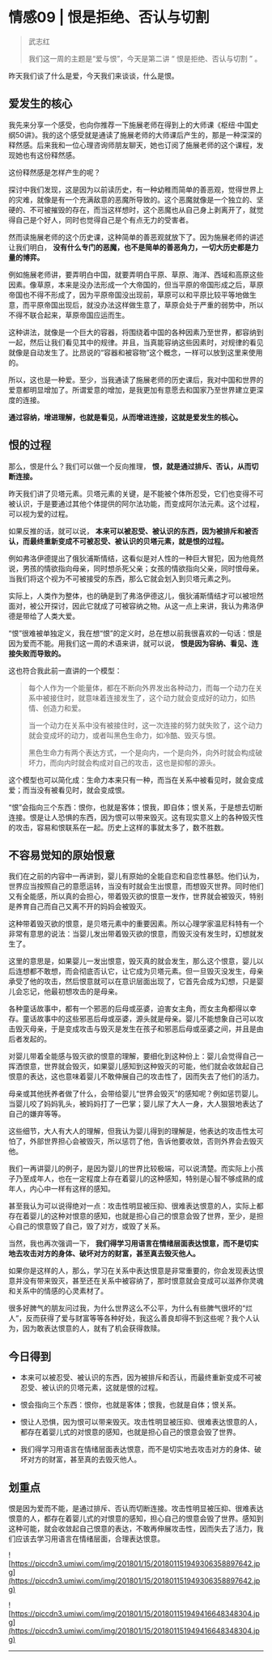 # 情感09 | 恨是拒绝、否认与切割

> 武志红
> 
> 我们这一周的主题是“爱与恨”，今天是第二讲 “ 恨是拒绝、否认与切割 ” 。

昨天我们谈了什么是爱，今天我们来谈谈，什么是恨。

## 爱发生的核心

我先来分享一个感受，也向你推荐一下施展老师在得到上的大师课《枢纽·中国史纲50讲》。我的这个感受就是通读了施展老师的大师课后产生的，那是一种深深的释然感。后来我和一位心理咨询师朋友聊天，她也订阅了施展老师的这个课程，发现她也有这份释然感。

这份释然感是怎样产生的呢？

探讨中我们发现，这是因为以前读历史，有一种幼稚而简单的善恶观，觉得世界上的灾难，就像是有一个充满敌意的恶魔所导致的。这个恶魔就像是一个独立的、坚硬的、不可被摧毁的存在，而当这样想时，这个恶魔也从自己身上剥离开了，就觉得自己是个好人，同时也觉得自己是个有点无力的受害者。

然而读施展老师的这个历史课，这种简单的善恶观就放下了。因为施展老师的讲述让我们明白， **没有什么专门的恶魔，也不是简单的善恶角力，一切大历史都是力量的博弈。**

例如施展老师讲，要弄明白中国，就要弄明白平原、草原、海洋、西域和高原这些因素。像草原，本来是没办法形成一个大帝国的，但当平原的帝国形成之后，草原帝国也不得不形成了，因为平原帝国没出现前，草原可以和平原比较平等地做生意，而平原帝国出现后，就没办法这样做生意了，草原会处于严重的弱势中，所以不得不联合起来，草原帝国应运而生。

这种讲法，就像是一个巨大的容器，将围绕着中国的各种因素乃至世界，都容纳到一起，然后让我们看见其中的规律。并且，当真能容纳这些因素时，对规律的看见就像是自动发生了。比昂说的“容器和被容物”这个概念，一样可以放到这里来使用的。

所以，这也是一种爱。至少，当我通读了施展老师的历史课后，我对中国和世界的爱意都明显增加了。所谓爱意的增加，是我更加有意愿去和国家乃至世界建立更深度的连接。

 **通过容纳，增进理解，也就是看见，从而增进连接，这就是爱发生的核心。**

## 恨的过程

那么，恨是什么？我们可以做一个反向推理， **恨，就是通过排斥、否认，从而切断连接。**

昨天我们讲了贝塔元素。贝塔元素的关键，是不能被个体所忍受，它们也变得不可被认识，于是要通过其他个体提供的阿尔法功能，而变成阿尔法元素。这个过程，可以视为爱的过程。

如果反推的话，就可以说， **本来可以被忍受、被认识的东西，因为被排斥和被否认，而最终重新变成不可被忍受、被认识的贝塔元素，就是恨的过程。**

例如弗洛伊德提出了俄狄浦斯情结，这看似是对人性的一种巨大冒犯，因为他竟然说，男孩的情欲指向母亲，同时想杀死父亲；女孩的情欲指向父亲，同时恨母亲。当我们将这个视为不可被接受的东西，那么它就会划入到贝塔元素之列。

实际上，人类作为整体，也的确是到了弗洛伊德这儿，俄狄浦斯情结才可以被坦然面对，被公开探讨，因此它就成了可被容纳之物。从这一点上来讲，我认为弗洛伊德是带给了人类大爱。

“恨”很难被单独定义，我在想“恨”的定义时，总在想以前我很喜欢的一句话：恨是因为爱而不能。用我们这一周的术语来讲，就可以说， **恨是因为容纳、看见、连接失败而导致的。**

这也符合我此前一直讲的一个模型：

> 每个人作为一个能量体，都在不断向外界发出各种动力，而每一个动力在关系中被接住时，就意味着连接发生了，这个动力就会变成好的动力，如热情、创造力和爱。
> 
> 当一个动力在关系中没有被接住时，这一次连接的努力就失败了，这个动力就会变成坏的动力，或者叫黑色生命力，如冷酷、毁灭与恨。
> 
> 黑色生命力有两个表达方式，一个是向内，一个是向外，向外时就会构成破坏力，而向内时就会构成对自己的攻击，这也是抑郁的源头。

这个模型也可以简化成：生命力本来只有一种，而当在关系中被看见时，就会变成爱；而当没有被看见时，就会变成恨。

“恨”会指向三个东西：恨你，也就是客体；恨我，即自体；恨关系，于是想去切断连接。恨是让人恐惧的东西，因为恨可以带来毁灭。这有现实意义上的各种毁灭性的攻击，容易和恨联系在一起。历史上这样的事就太多了，数不胜数。

## 不容易觉知的原始恨意

我们在之前的内容中一再讲到，婴儿有原始的全能自恋和自恋性暴怒。他们认为，世界应当按照自己的意愿运转，当没有时就会生出恨意，而想毁灭世界。同时他们又有全能感，所以真的会担心，带着毁灭欲的恨意一发作，世界就会被毁灭，特别是养育自己而自己又离不开的妈妈会被毁灭。

这种带着毁灭欲的恨意，是贝塔元素中的重要因素。所以心理学家温尼科特有一个非常有意思的说法：当婴儿发出带着毁灭欲的恨意，而毁灭没有发生时，幻想就发生了。

这里的意思是，如果婴儿一发出恨意，毁灭真的就会发生，那么这个恨意，婴儿以后连想都不敢想，而会彻底否认它，让它成为贝塔元素。但一旦毁灭没发生，母亲承受了他的攻击，然后恨意就可以在意识层面出现了，它首先会成为幻想，只是婴儿会忘记，他最初想攻击的是母亲。

各种童话故事中，都有一个邪恶的后母或巫婆，迫害女主角，而女主角都得以幸存。童话故事中的这些邪恶后母或巫婆，源头就是母亲。婴儿不能想象自己可以攻击毁灭母亲，于是变成攻击与毁灭是发生在孩子和邪恶后母或巫婆之间，并且是由后者发起的。

对婴儿带着全能感与毁灭欲的恨意的理解，要细化到这种份上：婴儿会觉得自己一挥洒恨意，世界就会毁灭，如果婴儿感知到这种毁灭的可能，他们就会收敛起自己恨意的表达，这也意味着婴儿不敢伸展自己的攻击性了，因而失去了他们的活力。

母亲或其他抚养者做了什么，会带给婴儿“世界会毁灭”的感知呢？例如惩罚婴儿。当婴儿咬了妈妈乳头，被妈妈打了一巴掌；婴儿尿了大人一身，大人狠狠地表达了自己的嫌弃等等。

这些细节，大人有大人的理解，但我认为婴儿得到的理解是，他表达的攻击性太可怕了，外部世界担心会被毁灭，所以惩罚了他，告诉他要收敛，否则外界会去毁灭他。

我们一再讲婴儿的例子，是因为婴儿的世界比较极端，可以说清楚。而实际上小孩子乃至成年人，也在一定程度上存在着婴儿的这种感知，特别是心智不够成熟的成年人，内心中一样有这样的感知。

甚至我认为可以说得绝对一点：攻击性明显被压抑、很难表达恨意的人，实际上都存在着婴儿的这种对恨意的感知，也就是担心自己的恨意会毁了世界，至少，是担心自己的恨意毁了自己，毁了对方，或毁了关系。

当然，我也再次强调一下， **我们得学习用语言在情绪层面表达恨意，而不是切实地去攻击对方的身体、破坏对方的财富，甚至真去毁灭他人。**

如果你是这样的人，那么，学习在关系中表达恨意是非常重要的，你会发现表达恨意并没有带来毁灭，甚至还在关系中被容纳了，那时恨意就会变成可以滋养你灵魂和关系中的情感的心灵素材了。

很多好脾气的朋友问过我，为什么世界这么不公平，为什么有些脾气很坏的“烂人”，反而获得了爱与财富等等各种好处，我这么善良却得不到这些呢？我个人认为，因为敢表达恨意的人，就有了机会获得救赎。

## 今日得到

* 本来可以被忍受、被认识的东西，因为被排斥和否认，而最终重新变成不可被忍受、被认识的贝塔元素，这就是恨的过程。

* 恨会指向三个东西：恨你，也就是客体；恨我，也就是自体；恨关系。 

* 恨让人恐惧，因为恨可以带来毁灭。攻击性明显被压抑、很难表达恨意的人，都存在着婴儿式的对恨意的感知，也就是担心自己的恨意会毁了世界。

* 我们得学习用语言在情绪层面表达恨意，而不是切实地去攻击对方的身体、破坏对方的财富，甚至真的去毁灭他人。

## 划重点

恨是因为爱而不能，是通过排斥、否认而切断连接。攻击性明显被压抑、很难表达恨意的人，都存在着婴儿式的对恨意的感知，担心自己的恨意会毁了世界。感知到这种可能，就会收敛起自己恨意的表达，不敢再伸展攻击性，因而失去了活力，我们应该去学习用语言在情绪层面，合理表达恨意。

![https://piccdn3.umiwi.com/img/201801/15/201801151949306358897642.jpg](https://piccdn3.umiwi.com/img/201801/15/201801151949306358897642.jpg)

![https://piccdn3.umiwi.com/img/201801/15/201801151949416648348304.jpg](https://piccdn3.umiwi.com/img/201801/15/201801151949416648348304.jpg)

---
